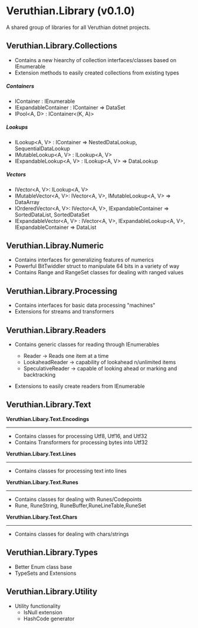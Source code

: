 # Veruthian.Library (v0.1.0)
A shared group of libraries for all Veruthian dotnet projects.

**Veruthian.Library.Collections**
-- 
- Contains a new hiearchy of collection interfaces/classes based on IEnumerable
- Extension methods to easily created collections from existing types

##### Containers
- IContainer<T> : IEnumerable<T>
- IExpandableContainer<T> : IContainer<T> => DataSet
- IPool<A, D> : IContainer<(K, A)>
        
##### Lookups
- ILookup<A, V> : IContainer<V>  => NestedDataLookup, SequentialDataLookup
- IMutableLookup<A, V> : ILookup<A, V>
- IExpandableLookup<A, V> : ILookup<A, V> => DataLookup

##### Vectors
- IVector<A, V>: ILookup<A, V>
- IMutableVector<A, V>: IVector<A, V>, IMutableLookup<A, V> => DataArray
- IOrderedVector<A, V>: IVector<A, V>, IExpandableContainer<V> => SortedDataList, SortedDataSet
- IExpandableVector<A, V> : IVector<A, V>, IExpandableLookup<A, V>, IExpandableContainer<V> => DataList

**Veruthian.Libray.Numeric**
-- 
- Contains interfaces for generalizing features of numerics
- Powerful BitTwiddler struct to manipulate 64 bits in a variety of way
- Contains Range and RangeSet classes for dealing with ranged values

**Veruthian.Library.Processing**
--
- Contains interfaces for basic data processing "machines"
- Extensions for streams and transformers

**Veruthian.Library.Readers**
--
- Contains generic classes for reading through IEnumerables
   - Reader -> Reads one item at a time
   - LookaheadReader -> capability of lookahead n/unlimited items
   - SpeculativeReader -> capable of looking ahead or marking and backtracking
   
- Extensions to easily create readers from IEnumerable

**Veruthian.Library.Text**
--
**Veruthian.Libary.Text.Encodings**
-- -
- Contains classes for processing Utf8, Utf16, and Utf32
- Contains Transformers for processing bytes into Utf32

**Veruthian.Libary.Text.Lines**
-- -
- Contains classes for processing text into lines

**Veruthian.Libary.Text.Runes**
-- -
- Contains classes for dealing with Runes/Codepoints
- Rune, RuneString, RuneBuffer,RuneLineTable,RuneSet

**Veruthian.Libary.Text.Chars**
-- -
- Contains classes for dealing with chars/strings

**Veruthian.Library.Types**
--
- Better Enum class base
- TypeSets and Extensions

**Veruthian.Library.Utility**
--
- Utility functionality 
   - IsNull extension
   - HashCode generator